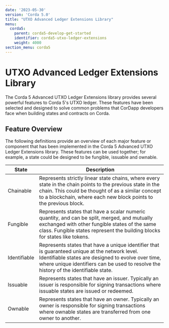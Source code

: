 ```yaml
---
date: '2023-05-30'
version: 'Corda 5.0'
title: "UTXO Advanced Ledger Extensions Library"
menu:
  corda5:
    parent: corda5-develop-get-started
    identifier: corda5-utxo-ledger-extensions
    weight: 4000
section_menu: corda5
---
```


# UTXO Advanced Ledger Extensions Library

The Corda 5 Advanced UTXO Ledger Extensions library provides several powerful features to Corda 5's UTXO ledger.
These features have been selected and designed to solve common problems that CorDapp developers face when building states and contracts on Corda.

## Feature Overview

The following definitions provide an overview of each major feature or component that has been implemented in the Corda 5 Advanced UTXO Ledger Extensions library. These features can be used together; for example, a state could be designed to be fungible, issuable and ownable.

| State             | Description                                                                            |
| ----------------- | ----------------------------------------------------------------------------------- |
| Chainable         | Represents strictly linear state chains, where every state in the chain points to the previous state in the chain. This could be thought of as a similar concept to a blockchain, where each new block points to the previous block.     |
| Fungible          | Represents states that have a scalar numeric quantity, and can be split, merged, and mutually exchanged with other fungible states of the same class. Fungible states represent the building blocks for states like tokens.             |
| Identifiable      | Represents states that have a unique identifier that is guaranteed unique at the network level. Identifiable states are designed to evolve over time, where unique identifiers can be used to resolve the history of the identifiable state.                                                      |
| Issuable          | Represents states that have an issuer. Typically an issuer is responsible for signing transactions where issuable states are issued or redeemed.                                                                    |
| Ownable           | Represents states that have an owner. Typically an owner is responsible for signing transactions where ownable states are transferred from one owner to another.                                  |

